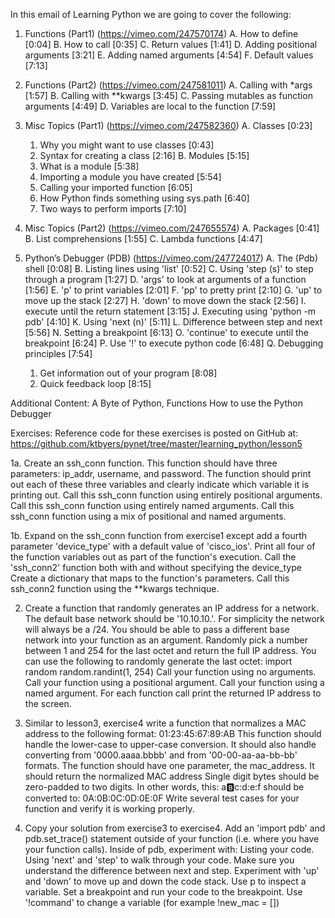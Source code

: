 In this email of Learning Python we are going to cover the following:
 
1. Functions (Part1) (https://vimeo.com/247570174)
   A. How to define   [0:04]
   B. How to call   [0:35]
   C. Return values   [1:41]
   D. Adding positional arguments   [3:21]
   E. Adding named arguments   [4:54]
   F. Default values   [7:13]

2. Functions (Part2) (https://vimeo.com/247581011)
   A. Calling with *args   [1:57]
   B. Calling with **kwargs   [3:45]
   C. Passing mutables as function arguments   [4:49]
   D. Variables are local to the function   [7:59]

3. Misc Topics (Part1) (https://vimeo.com/247582360)
   A. Classes   [0:23]
      1. Why you might want to use classes   [0:43]
      2. Syntax for creating a class   [2:16]
   B. Modules   [5:15]
      1. What is a module   [5:38]
      2. Importing a module you have created   [5:54]
      3. Calling your imported function   [6:05]
      4. How Python finds something using sys.path   [6:40]
      5. Two ways to perform imports   [7:10]

4. Misc Topics (Part2) (https://vimeo.com/247655574)
   A. Packages   [0:41]
   B. List comprehensions   [1:55]
   C. Lambda functions   [4:47]

5. Python’s Debugger (PDB) (https://vimeo.com/247724017)
   A. The (Pdb) shell   [0:08]
   B. Listing lines using 'list'   [0:52]
   C. Using 'step (s)' to step through a program   [1:27]
   D. 'args' to look at arguments of a function   [1:56]
   E. 'p' to print variables   [2:01]
   F. 'pp' to pretty print   [2:10]
   G. 'up' to move up the stack   [2:27]
   H. 'down' to move down the stack   [2:56]
   I. execute until the return statement   [3:15]
   J. Executing using 'python -m pdb'   [4:10]
   K. Using 'next (n)'   [5:11]
   L. Difference between step and next   [5:56]
   N. Setting a breakpoint   [6:13]
   O. 'continue' to execute until the breakpoint   [6:24]
   P. Use '!<command>' to execute python code   [6:48]
   Q. Debugging principles   [7:54]
      1. Get information out of your program   [8:08]
      2. Quick feedback loop   [8:15]

Additional Content:
A Byte of Python, Functions
How to use the Python Debugger
 
Exercises:
Reference code for these exercises is posted on GitHub at:
    https://github.com/ktbyers/pynet/tree/master/learning_python/lesson5

1a. Create an ssh_conn function. This function should have three parameters: ip_addr, username, and password. The function should print out each of these three variables and clearly indicate which variable it is printing out.
Call this ssh_conn function using entirely positional arguments.
Call this ssh_conn function using entirely named arguments.
Call this ssh_conn function using a mix of positional and named arguments.

1b. Expand on the ssh_conn function from exercise1 except add a fourth parameter 'device_type' with a default value of 'cisco_ios'. Print all four of the function variables out as part of the function's execution.
Call the 'ssh_conn2' function both with and without specifying the device_type
Create a dictionary that maps to the function's parameters. Call this ssh_conn2 function using the **kwargs technique.

2.  Create a function that randomly generates an IP address for a network. The default base network should be '10.10.10.'. For simplicity the network will always be a /24.
You should be able to pass a different base network into your function as an argument.
Randomly pick a number between 1 and 254 for the last octet and return the full IP address.
You can use the following to randomly generate the last octet:
import random
random.randint(1, 254)
Call your function using no arguments.
Call your function using a positional argument.
Call your function using a named argument.
For each function call print the returned IP address to the screen.

3. Similar to lesson3, exercise4 write a function that normalizes a MAC address to the following format:
01:23:45:67:89:AB
This function should handle the lower-case to upper-case conversion.
It should also handle converting from '0000.aaaa.bbbb' and from '00-00-aa-aa-bb-bb' formats.
The function should have one parameter, the mac_address. It should return the normalized MAC address
Single digit bytes should be zero-padded to two digits. In other words, this:
a:b:c:d:e:f
should be converted to:
0A:0B:0C:0D:0E:0F
Write several test cases for your function and verify it is working properly.

4. Copy your solution from exercise3 to exercise4. Add an 'import pdb' and pdb.set_trace() statement outside of your function (i.e. where you have your function calls).
Inside of pdb, experiment with:
Listing your code.
Using 'next' and 'step' to walk through your code. Make sure you understand the difference between next and step.
Experiment with 'up' and 'down' to move up and down the code stack.
Use p <variable> to inspect a variable.
Set a breakpoint and run your code to the breakpoint.
Use '!command' to change a variable (for example !new_mac = [])